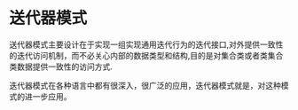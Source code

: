 # 送代器模式

送代器模式主要设计在于实现一组实现通用迭代行为的迭代接口,对外提供一致性的迭代访问机制，而不必关心内部的数据类型和结构,目的是对集合类或者类集合类数据提供一致性的访问方式.

迭代器模式在各种语言中都有很深入，很广泛的应用，迭代器模式就是，对这种模式的进一步应用。

